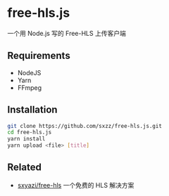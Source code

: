 # free-hls.js

一个用 Node.js 写的 Free-HLS 上传客户端

## Requirements
- NodeJS
- Yarn
- FFmpeg

## Installation

```bash
git clone https://github.com/sxzz/free-hls.js.git
cd free-hls.js
yarn install
yarn upload <file> [title]
```

## Related

- [sxyazi/free-hls](https://github.com/sxyazi/free-hls) 一个免费的 HLS 解决方案